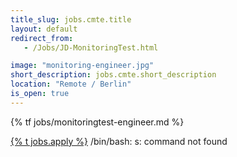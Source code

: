 ```yaml
---
title_slug: jobs.cmte.title
layout: default
redirect_from:
   - /Jobs/JD-MonitoringTest.html

image: "monitoring-engineer.jpg"
short_description: jobs.cmte.short_description
location: "Remote / Berlin"
is_open: true
---
```


{% tf jobs/monitoringtest-engineer.md %}

<div class="d-grid gap-2 col-4 mx-auto mt-5">
<a href="mailto:jobs-scs@osb-alliance.com?subject={% t jobs.cmte.tite %}" class="btn btn-secondary btn-lg">{% t jobs.apply %}</a>
/bin/bash: s: command not found
